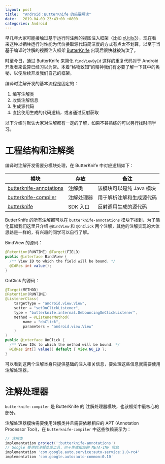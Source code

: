 ```yaml
---
layout: post
title:  "Android：ButterKnife 的简要解读"
date:   2019-04-09 23:43:00 +0800
categories: Android
---
```


早几年大家可能接触过基于运行时注解的视图注入框架（比如 [xUtils3][1]），现在看来这种以牺牲运行时性能为代价换取源代码简洁度的方式有点太不划算，以至于当基于编译时注解的视图注入框架 [ButterKnife][2] 出现后很快就被淘汰了。

时至今日，通过 ButterKnife 来简化 `findViewById` 这样的重复代码对于 Android 开发者来说算已经习以为常。本着“格物致知”的精神我们有必要了解一下其中的奥秘，以便后续开发我们自己的框架。

编译时注解开发的基本流程是固定的：

1. 编写注解类
2. 收集注解信息
3. 生成源代码
4. 直接使用生成的代码逻辑，或者通过反射获取

以下介绍时默认大家对注解都有一定的了解，如果不甚熟练的可以另行找时间学习。

# 工程结构和注解类

编译时注解开发需要分模块处理，在 ButterKnife 中对应逻辑如下：

模块|存放|备注
-|-|-
[butterknife-annotations](https://github.com/JakeWharton/butterknife/tree/master/butterknife-annotations)|注解类|该模块可以是纯 Java 模块
[butterknife-compiler](https://github.com/JakeWharton/butterknife/tree/master/butterknife-compiler)|注解处理器|用于解析注解和生成源代码
[butterknife](https://github.com/JakeWharton/butterknife/tree/master/butterknife)|SDK 入口|反射调用生成的源代码

ButterKnife 的所有注解都可以在 `butterknife-annotations` 模块下找到，为了简化篇幅我们这里只介绍 `@BindView` 和 `@OnClick` 两个注解，其他的注解实现的大体思路是一样的，有兴趣的同学可以自行了解。

BindView 的源码：

```java
@Retention(RUNTIME) @Target(FIELD)
public @interface BindView {
  /** View ID to which the field will be bound. */
  @IdRes int value();
}
```

OnClick 的源码：

```java
@Target(METHOD)
@Retention(RUNTIME)
@ListenerClass(
    targetType = "android.view.View",
    setter = "setOnClickListener",
    type = "butterknife.internal.DebouncingOnClickListener",
    method = @ListenerMethod(
        name = "doClick",
        parameters = "android.view.View"
    )
)
public @interface OnClick {
  /** View IDs to which the method will be bound. */
  @IdRes int[] value() default { View.NO_ID };
}
```

可以看到这两个注解本身只提供基础的注入相关信息，要处理这些信息就需要使用注解处理器。

# 注解处理器

`butterknife-compiler` 是 ButterKnife 的`注解处理器模块，也该框架中最核心的部分。

注解处理器模块需要使用注解类并且需要依赖相应的 APT (Annotation Processor Tool)，在 `butterknife-compiler` 中这些依赖表示为：

```gradle
// 注解类
implementation project(':butterknife-annotations')
// Google 提供的注解处理工具，用于生成相应的 META-INF 信息
implementation 'com.google.auto.service:auto-service:1.0-rc4'
implementation 'com.google.auto:auto-common:0.10'
```



[1]:https://github.com/wyouflf/xUtils3
[2]:https://github.com/JakeWharton/butterknife.git